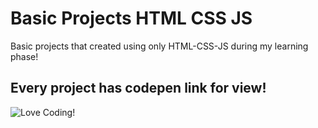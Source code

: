 # Basic Projects HTML CSS JS
 Basic projects that created using only HTML-CSS-JS during my learning phase!
 
## Every project has codepen link for view!

![Love Coding!](/images/photo-1537884944318-390069bb8665.jpeg)
